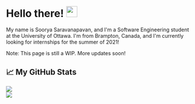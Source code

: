 <!-- Text -->


# Hello there! <img src="https://raw.githubusercontent.com/MartinHeinz/MartinHeinz/master/wave.gif" width="30px">

My name is Soorya Saravanapavan, and I'm a Software Engineering student at the University of Ottawa. I'm from Brampton, Canada, and I'm currently looking for internships for the summer of 2021!

Note: This page is still a WIP. More updates soon!

## &#x1f4c8; My GitHub Stats

<img align="center" src="https://github-readme-stats.vercel.app/api/?username=Suri111200&theme=dark&hide=stars"/>
<br/>
<img align="center" src="https://github-readme-stats.vercel.app/api/top-langs/?username=Suri111200&theme=dark"/>

